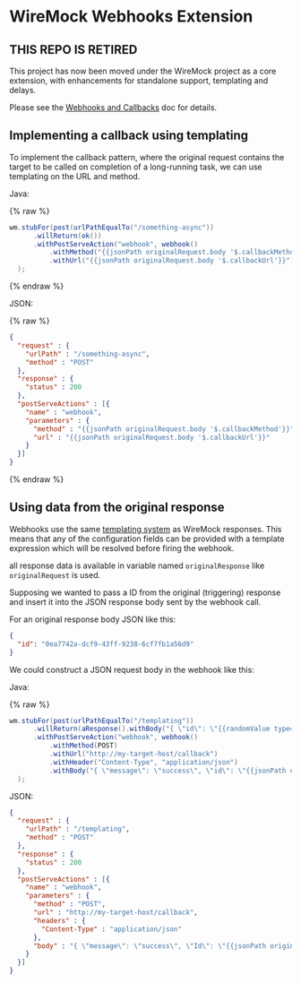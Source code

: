 # WireMock Webhooks Extension

## THIS REPO IS RETIRED

This project has now been moved under the WireMock project as a core extension, with
enhancements for standalone support, templating and delays.

Please see the [Webhooks and Callbacks](http://wiremock.org/docs/webhooks-and-callbacks/) doc for details.

## Implementing a callback using templating
To implement the callback pattern, where the original request contains the target to be called on completion of a long-running task,
we can use templating on the URL and method.

Java:

{% raw %}
```java
wm.stubFor(post(urlPathEqualTo("/something-async"))
      .willReturn(ok())
      .withPostServeAction("webhook", webhook()
          .withMethod("{{jsonPath originalRequest.body '$.callbackMethod'}}")
          .withUrl("{{jsonPath originalRequest.body '$.callbackUrl'}}"))
  );
```
{% endraw %}


JSON:

{% raw %}
```json
{
  "request" : {
    "urlPath" : "/something-async",
    "method" : "POST"
  },
  "response" : {
    "status" : 200
  },
  "postServeActions" : [{
    "name" : "webhook",
    "parameters" : {
      "method" : "{{jsonPath originalRequest.body '$.callbackMethod'}}",
      "url" : "{{jsonPath originalRequest.body '$.callbackUrl'}}"
    }
  }]
}
```
{% endraw %}

## Using data from the original response

Webhooks use the same [templating system](/docs/response-templating/) as WireMock responses. This means that any of the
configuration fields can be provided with a template expression which will be resolved before firing the webhook.

all response data is available in variable named `originalResponse` like `originalRequest` is used.

Supposing we wanted to pass a ID from the original (triggering) response and insert it into the JSON response
body sent by the webhook call.

For an original response body JSON like this:

```json
{
  "id": "0ea7742a-dcf9-43ff-9238-6cf7fb1a56d9"
}
```

We could construct a JSON request body in the webhook like this:

Java:

{% raw %}
```java
wm.stubFor(post(urlPathEqualTo("/templating"))
      .willReturn(aResponse().withBody("{ \"id\": \"{{randomValue type='UUID'}}\" }").withStatus(200))
      .withPostServeAction("webhook", webhook()
          .withMethod(POST)
          .withUrl("http://my-target-host/callback")
          .withHeader("Content-Type", "application/json")
          .withBody("{ \"message\": \"success\", \"id\": \"{{jsonPath originalResponse.body '$.id'}}\" }")
  );
```



JSON:


```json
{
  "request" : {
    "urlPath" : "/templating",
    "method" : "POST"
  },
  "response" : {
    "status" : 200
  },
  "postServeActions" : [{
    "name" : "webhook",
    "parameters" : {
      "method" : "POST",
      "url" : "http://my-target-host/callback",
      "headers" : {
        "Content-Type" : "application/json"
      },
      "body" : "{ \"message\": \"success\", \"Id\": \"{{jsonPath originalResponse.body '$.id'}}\" }"
    }
  }]
}
```

